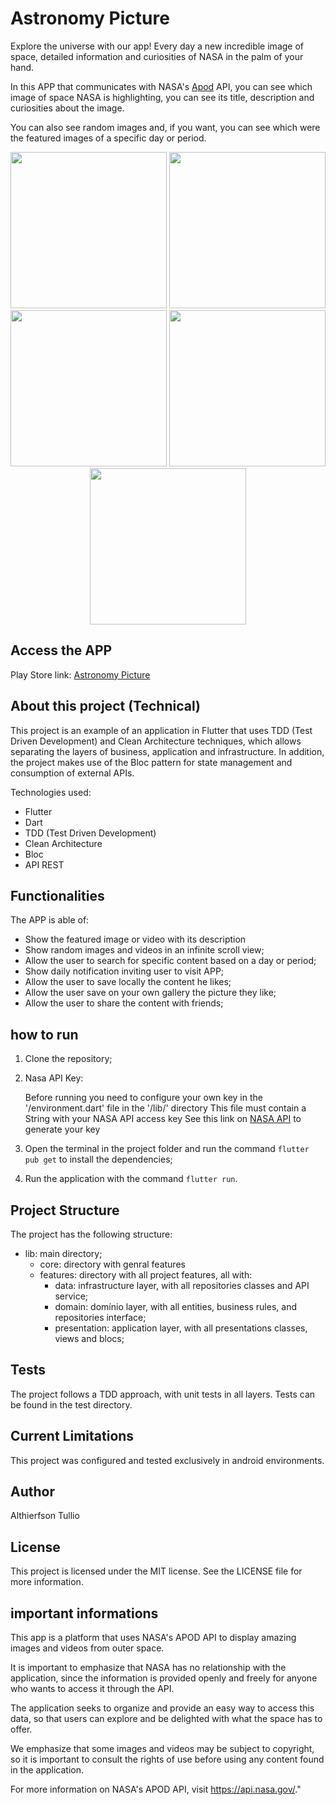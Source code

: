 # Astronomy Picture

Explore the universe with our app! Every day a new incredible image of space, detailed information and curiosities of NASA in the palm of your hand.

In this APP that communicates with NASA's [Apod](https://api.nasa.gov/) API, you can see which image of space NASA is highlighting, you can see its title, description and curiosities about the image.

You can also see random images and, if you want, you can see which were the featured images of a specific day or period.

<div align="center">
  <img src="https://user-images.githubusercontent.com/42945474/236709001-4cecff40-ad36-4557-bd11-78305429daad.jpg", width="250px"/>
  <img src="https://user-images.githubusercontent.com/42945474/236709088-b196bcee-e0b8-42c5-b0ac-3297f1b8bdd1.jpg", width="250px"/>
  <img src="https://user-images.githubusercontent.com/42945474/236709130-4cc5631b-60d6-4a07-b54f-3a11a74b56fa.jpg", width="250px"/>
  <img src="https://user-images.githubusercontent.com/42945474/236709156-e23d03d7-b00f-43fa-9ef5-ff0adf7ebbd3.jpg", width="250px"/>
  <img src="https://user-images.githubusercontent.com/42945474/236709169-e1f29a49-3b81-4f7c-aa29-5d985257d59e.jpg", width="250px"/>
</div>

## Access the APP
Play Store link: [Astronomy Picture](https://play.google.com/store/apps/details?id=com.cajuapps.astronomy_picture)

## About this project (Technical)

This project is an example of an application in Flutter that uses TDD (Test Driven Development) and Clean Architecture techniques, which allows separating the layers of business, application and infrastructure. In addition, the project makes use of the Bloc pattern for state management and consumption of external APIs.

Technologies used:
- Flutter
- Dart
- TDD (Test Driven Development)
- Clean Architecture
- Bloc
- API REST


## Functionalities
The APP is able of:

- Show the featured image or video with its description
- Show random images and videos in an infinite scroll view;
- Allow the user to search for specific content based on a day or period;
- Show daily notification inviting user to visit APP;
- Allow the user to save locally the content he likes;
- Allow the user save on your own gallery the picture they like;
- Allow the user to share the content with friends;

## how to run
1. Clone the repository;

2. Nasa API Key:

      Before running you need to configure your own key in the '/environment.dart' file in the '/lib/' directory
      This file must contain a String with your NASA API access key
      See this link on [NASA API](https://api.nasa.gov/) to generate your key

3. Open the terminal in the project folder and run the command ```flutter pub get``` to install the dependencies;
4. Run the application with the command ```flutter run```.

## Project Structure
The project has the following structure:

- lib: main directory;
  - core: directory with genral features
  - features: directory with all project features, all with:
    - data: infrastructure layer, with all repositories classes and API service;
    - domain: domínio layer, with all entities, business rules, and repositories interface;
    - presentation: application layer, with all presentations classes, views and blocs;

## Tests
The project follows a TDD approach, with unit tests in all layers. Tests can be found in the test directory.

## Current Limitations
This project was configured and tested exclusively in android environments.

## Author
Althierfson Tullio

## License
This project is licensed under the MIT license. See the LICENSE file for more information.

## important informations
This app is a platform that uses NASA's APOD API to display amazing images and videos from outer space.

It is important to emphasize that NASA has no relationship with the application, since the information is provided openly and freely for anyone who wants to access it through the API.

The application seeks to organize and provide an easy way to access this data, so that users can explore and be delighted with what the space has to offer.

We emphasize that some images and videos may be subject to copyright, so it is important to consult the rights of use before using any content found in the application.

For more information on NASA's APOD API, visit https://api.nasa.gov/."
